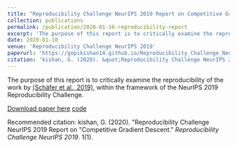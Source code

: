 ```yaml
---
title: "Reproducibility Challenge NeurIPS 2019 Report on Competitive Gradient Descent"
collection: publications
permalink: /publication/2020-01-10-reproducibility-report
excerpt: 'The purpose of this report is to critically examine the reproducibility of the work by Schäfer et al., 2019), within the framework of the NeurIPS 2019 Reproducibility Challenge.'
date: 2020-01-10
venue: 'Reproducibility Challenge NeurIPS 2019'
paperurl: 'https://gopikishan14.github.io/Reproducibility_Challenge_NeurIPS_2019/index.html'
citation: 'kishan, G. (2020). &quot;Reproducibility Challenge NeurIPS 2019 Report on "Competitive Gradient Descent.&quot; <i>Reproducibility Challenge NeurIPS 2019</i>. 1(1).'
---
```

The purpose of this report is to critically examine the reproducibility of the
work by [(Schäfer et al., 2019)](https://arxiv.org/abs/1905.12103), within the framework of the NeurIPS 2019 Reproducibility Challenge.

[Download paper here](https://gopikishan14.github.io/Reproducibility_Challenge_NeurIPS_2019/index.html)
[code](https://github.com/GopiKishan14/Reproducibility_Challenge_NeurIPS_2019)

Recommended citation: kishan, G. (2020). "Reproducibility Challenge NeurIPS 2019 Report on
"Competitive Gradient Descent." <i>Reproducibility Challenge NeurIPS 2019</i>. 1(1).